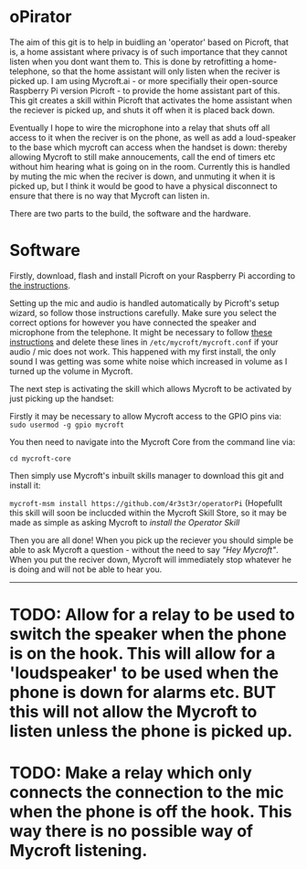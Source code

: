 # oPirator
 
The aim of this git is to help in buidling an 'operator' based on Picroft, that is, a home assistant where privacy is of such importance that they cannot listen when you dont want them to. This is done by retrofitting a home-telephone, so that the home assistant will only listen when the reciver is picked up. I am using Mycroft.ai - or more specifially their open-source Raspberry Pi version Picroft - to provide the home assistant part of this. This git creates a skill within Picroft that activates the home assistant when the reciever is picked up, and shuts it off when it is placed back down. 

Eventually I hope to wire the microphone into a relay that shuts off all access to it when the reciver is on the phone, as well as add a loud-speaker to the base which mycroft can access when the handset is down: thereby allowing Mycroft to still make annoucements, call the end of timers etc without him hearing what is going on in the room. Currently this is handled by muting the mic when the reciver is down, and unmuting it when it is picked up, but I think it would be good to have a physical disconnect to ensure that there is no way that Mycroft can listen in. 

There are two parts to the build, the software and the hardware.

# Software
Firstly, download, flash and install Picroft on your Raspberry Pi according to [the instructions](https://mycroft-ai.gitbook.io/docs/using-mycroft-ai/get-mycroft/picroft). 

Setting up the mic and audio is handled automatically by Picroft's setup wizard, so follow those instructions carefully. Make sure you select the correct options for however you have connected the speaker and microphone from the telephone. 
It might be necessary to follow [these instructions](https://github.com/MycroftAI/enclosure-picroft/pull/148/commits/1df02f3fea8d56327a5a109a120483c69ba44408) and delete these lines in `/etc/mycroft/mycroft.conf` if your audio / mic does not work. This happened with my first install, the only sound I was getting was some white noise which increased in volume as I turned up the volume in Mycroft. 

The next step is activating the skill which allows Mycroft to be activated by just picking up the handset:

Firstly it may be necessary to allow Mycroft access to the GPIO pins via:
`sudo usermod -g gpio mycroft`

You then need to navigate into the Mycroft Core from the command line via:

`cd mycroft-core`

Then simply use Mycroft's inbuilt skills manager to download this git and install it:

`mycroft-msm install https://github.com/4r3st3r/operatorPi`
(Hopefullt this skill will soon be inclucded within the Mycroft Skill Store, so it may be made as simple as asking Mycroft to *install the Operator Skill*

Then you are all done! When you pick up the reciever you should simple be able to ask Mycroft a question - without the need to say *"Hey Mycroft"*. When you put the reciver down, Mycroft will immediately stop whatever he is doing and will not be able to hear you. 


________________________
# TODO: Allow for a relay to be used to switch the speaker when the phone is on the hook. This will allow for a 'loudspeaker' to be used when the phone is down for alarms etc. BUT this will not allow the Mycroft to listen unless the phone is picked up.

# TODO: Make a relay which only connects the connection to the mic when the phone is off the hook. This way there is no possible way of Mycroft listening. 
